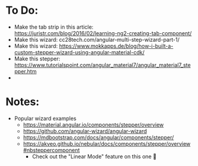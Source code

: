 # To Do:
- Make the tab strip in this article: https://juristr.com/blog/2016/02/learning-ng2-creating-tab-component/
- Make this wizard: cc28tech.com/angular-multi-step-wizard-part-1/
- Make this wizard: https://www.mokkapps.de/blog/how-i-built-a-custom-stepper-wizard-using-angular-material-cdk/
- Make this stepper: https://www.tutorialspoint.com/angular_material7/angular_material7_stepper.htm
- 

# Notes:
- Popular wizard examples
  - https://material.angular.io/components/stepper/overview
  - https://github.com/angular-wizard/angular-wizard
  - https://mdbootstrap.com/docs/angular/components/stepper/
  - https://akveo.github.io/nebular/docs/components/stepper/overview#nbsteppercomponent
    - Check out the "Linear Mode" feature on this one 👀
